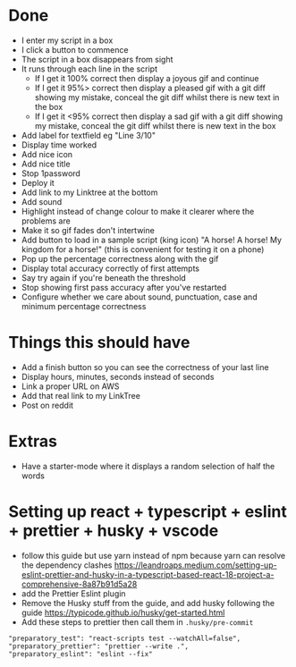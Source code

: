 # Done

- I enter my script in a box
- I click a button to commence
- The script in a box disappears from sight
- It runs through each line in the script
  - If I get it 100% correct then display a joyous gif and continue
  - If I get it 95%> correct then display a pleased gif with a git diff showing my mistake, conceal the git diff whilst there is new text in the box
  - If I get it <95% correct then display a sad gif with a git diff showing my mistake, conceal the git diff whilst there is new text in the box
- Add label for textfield eg "Line 3/10"
- Display time worked
- Add nice icon
- Add nice title
- Stop 1password
- Deploy it
- Add link to my Linktree at the bottom
- Add sound
- Highlight instead of change colour to make it clearer where the problems are
- Make it so gif fades don't intertwine
- Add button to load in a sample script (king icon) "A horse! A horse! My kingdom for a horse!" (this is convenient for testing it on a phone)
- Pop up the percentage correctness along with the gif
- Display total accuracy correctly of first attempts
- Say try again if you're beneath the threshold
- Stop showing first pass accuracy after you've restarted
- Configure whether we care about sound, punctuation, case and minimum percentage correctness

# Things this should have

- Add a finish button so you can see the correctness of your last line
- Display hours, minutes, seconds instead of seconds
- Link a proper URL on AWS
- Add that real link to my LinkTree
- Post on reddit

# Extras

- Have a starter-mode where it displays a random selection of half the words

# Setting up react + typescript + eslint + prettier + husky + vscode

- follow this guide but use yarn instead of npm because yarn can resolve the dependency clashes https://leandroaps.medium.com/setting-up-eslint-prettier-and-husky-in-a-typescript-based-react-18-project-a-comprehensive-8a87b91d5a28
- add the Prettier Eslint plugin
- Remove the Husky stuff from the guide, and add husky following the guide https://typicode.github.io/husky/get-started.html
- Add these steps to prettier then call them in `.husky/pre-commit`

```
"preparatory_test": "react-scripts test --watchAll=false",
"preparatory_prettier": "prettier --write .",
"preparatory_eslint": "eslint --fix"
```
